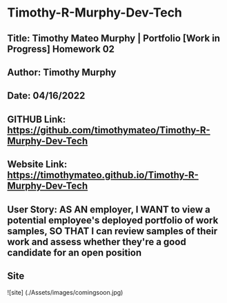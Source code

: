 # Timothy-R-Murphy-Dev-Tech

## Title: Timothy Mateo Murphy | Portfolio [Work in Progress] Homework 02

## Author: Timothy Murphy
## Date: 04/16/2022


## GITHUB Link: https://github.com/timothymateo/Timothy-R-Murphy-Dev-Tech
## Website Link: https://timothymateo.github.io/Timothy-R-Murphy-Dev-Tech

## User Story: AS AN employer, I WANT to view a potential employee's deployed portfolio of work samples, SO THAT I can review samples of their work and assess whether they're a good candidate for an open position

## Site
![site] (./Assets/images/comingsoon.jpg)

